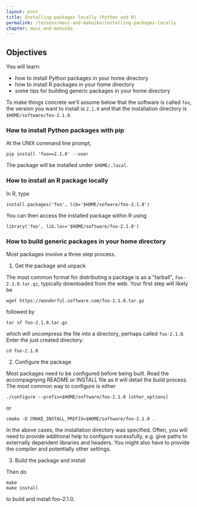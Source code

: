 ```yaml
---
layout: post
title: Installing packages locally (Python and R)
permalink: /lessons/maui-and-mahuika/installing-packages-locally
chapter: maui-and-mahuika
---
```


## Objectives

You will learn:

* how to install Python packages in your home directory
* how to install R packages in your home directory
* some tips for building generic packages in your home directory

To make things concrete we'll assume below that the software is called ```foo```, the 
version you want to install is ```2.1.0``` and that the installation directory is 
```$HOME/software/foo-2.1.0```.


### How to install Python packages with pip

At the UNIX command line prompt,
```
pip install 'foo==2.1.0' --user
```
The package will be installed under ```$HOME/.local```.


### How to install an R package locally

In R, type
```
install.packages('foo', lib='$HOME/sofware/foo-2.1.0')
```
You can then access the installed package within R using
```
library('foo', lib.loc='$HOME/software/foo-2.1.0')
```

### How to build generic packages in your home directory

Most packages involve a three step process. 

 1. Get the package and unpack 

 The most common format for distributing a package is as a "tarball", ```foo-2.1.0.tar.gz```,
typically downloaded from the web. Your first step will likely be 
 ```
 wget https://wonderful.software.com/foo-2.1.0.tar.gz
 ```
 followed by
 ```
 tar xf foo-2.1.0.tar.gz
 ```
 which will uncompress the file into a directory, perhaps called ```foo-2.1.0```. Enter the 
 just created directory:
 ```
 cd foo-2.1.0
 ```

 2. Configure the package

 Most packages need to be configured before being built. Read the accompagnying README or INSTALL file as it will detail 
 the build process. The most common way to configure is either

 ```
 ./configure --prefix=$HOME/software/foo-2.1.0 [other_options]
 ```
or
 ```
 cmake -D CMAKE_INSTALL_PREFIX=$HOME/software/foo-2.1.0 .
 ```
 In the above cases, the installation directory was specified. Often, you will need to provide additional help to configure sucessfully, e.g. give paths to externally dependent libraries and headers. You might also have to provide the compiler and potentially other settings.


 3. Build the package and install

Then do 
```
make
make install
```
to build and install foo-2.1.0.
